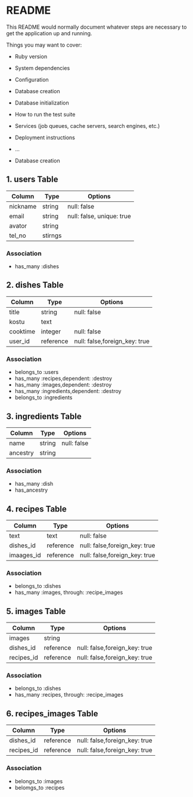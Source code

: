 # README

This README would normally document whatever steps are necessary to get the
application up and running.

Things you may want to cover:

* Ruby version

* System dependencies

* Configuration

* Database creation

* Database initialization

* How to run the test suite

* Services (job queues, cache servers, search engines, etc.)

* Deployment instructions

* ...

* Database creation
## 1. users Table
|Column|Type|Options|
|------|----|-------|
|nickname|string|null: false|
|email|string|null: false, unique: true|
|avator|string|
|tel_no|stirngs|

### Association
- has_many :dishes

## 2. dishes Table
|Column|Type|Options|
|------|----|-------|
|title|string|null: false|
|kostu|text|
|cooktime|integer|null: false|
|user_id|reference|null: false,foreign_key: true|

### Association
- belongs_to :users
- has_many :recipes,dependent: :destroy
- has_many :images,dependent: :destroy
- has_many :ingredients,dependent: :destroy
- belongs_to :ingredients

## 3. ingredients Table
|Column|Type|Options|
|------|----|-------|
|name|string|null: false|
|ancestry|string|

### Association
- has_many :dish
- has_ancestry

## 4. recipes Table
|Column|Type|Options|
|------|----|-------|
|text|text|null: false|
|dishes_id|reference|null: false,foreign_key: true|
|imaages_id|reference|null: false,foreign_key: true|

### Association
- belongs_to :dishes
- has_many :images, through: :recipe_images

## 5. images Table
|Column|Type|Options|
|------|----|-------|
|images|string|
|dishes_id|reference|null: false,foreign_key: true|
|recipes_id|reference|null: false,foreign_key: true|

### Association
- belongs_to :dishes
- has_many :recipes, through: :recipe_images

## 6. recipes_images Table
Column|Type|Options|
|------|----|-------|
|dishes_id|reference|null: false,foreign_key: true|
|recipes_id|reference|null: false,foreign_key: true|

### Association
- belongs_to :images
- belomgs_to :recipes